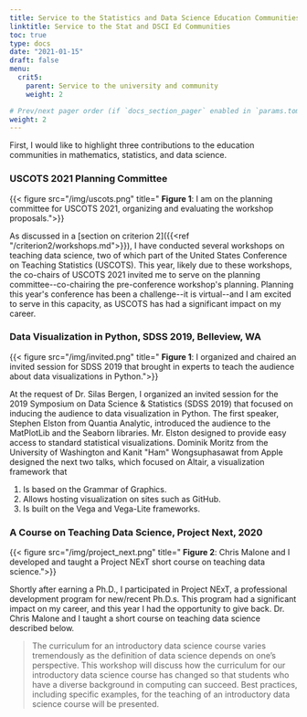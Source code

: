 ```yaml
---
title: Service to the Statistics and Data Science Education Communities
linktitle: Service to the Stat and DSCI Ed Communities
toc: true
type: docs
date: "2021-01-15"
draft: false
menu:
  crit5:
    parent: Service to the university and community 
    weight: 2

# Prev/next pager order (if `docs_section_pager` enabled in `params.toml`)
weight: 2
---
```


First, I would like to highlight three contributions to the education
communities in mathematics, statistics, and data science.

### USCOTS 2021 Planning Committee

{{< figure src="/img/uscots.png" title=" **Figure 1**: I am on the planning committee for USCOTS 2021, organizing and evaluating the workshop proposals.">}}

As discussed in a [section on criterion 2]({{<ref
"/criterion2/workshops.md">}}), I have conducted several workshops on
teaching data science, two of which part of the United States Conference on
Teaching Statistics (USCOTS). This year, likely due to these workshops, the
co-chairs of USCOTS 2021 invited me to serve on the planning
committee--co-chairing the pre-conference workshop's planning. Planning this
year's conference has been a challenge--it is virtual--and I am excited to
serve in this capacity, as USCOTS has had a significant impact on my career.

### Data Visualization in Python, SDSS 2019, Belleview, WA

{{< figure src="/img/invited.png" title=" **Figure 1**: I organized and chaired an invited session for SDSS 2019 that brought in experts to teach the audience about data visualizations in Python.">}}

At the request of Dr. Silas Bergen, I organized an invited session for the
2019 Symposium on Data Science & Statistics (SDSS 2019) that focused on
inducing the audience to data visualization in Python. The first speaker,
Stephen Elston from Quantia Analytic, introduced the audience to the
MatPlotLib and the Seaborn libraries. Mr. Elston designed to provide easy
access to standard statistical visualizations. Dominik Moritz from the
University of Washington and Kanit "Ham" Wongsuphasawat from Apple designed
the next two talks, which focused on Altair, a visualization framework that

1. Is based on the Grammar of Graphics.
2. Allows hosting visualization on sites such as GitHub.
3. Is built on the Vega and Vega-Lite frameworks.

### A Course on Teaching Data Science, Project Next, 2020

{{< figure src="/img/project_next.png" title=" **Figure 2**: Chris Malone and I developed and taught a Project NExT short course on teaching data science.">}}

Shortly after earning a Ph.D., I participated in Project NExT, a professional
development program for new/recent Ph.D.s. This program had a significant
impact on my career, and this year I had the opportunity to give back. Dr.
Chris Malone and I taught a short course on teaching data science described
below.

> The curriculum for an introductory data science course varies tremendously as
> the definition of data science depends on one’s perspective. This workshop
> will discuss how the curriculum for our introductory data science course has
> changed so that students who have a diverse background in computing can
> succeed. Best practices, including specific examples, for the teaching of an
> introductory data science course will be presented.

